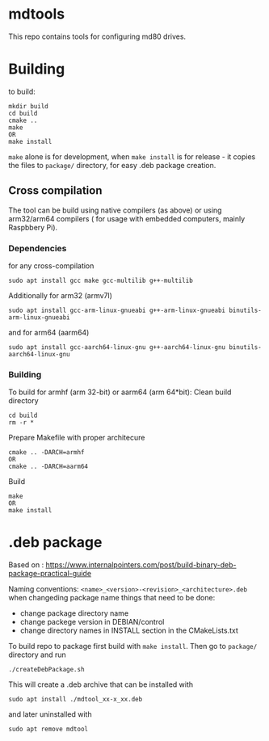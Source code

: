 # mdtools
This repo contains tools for configuring md80 drives.

# Building
to build:
```
mkdir build
cd build
cmake ..
make
OR
make install
```
`make` alone is for development, when `make install` is for release - it copies the files to `package/` directory, for easy .deb package creation.

## Cross compilation
The tool can be build using native compilers (as above) or using arm32/arm64 compilers ( for usage with embedded computers, mainly Raspbbery Pi).
### Dependencies
for any cross-compilation
```
sudo apt install gcc make gcc-multilib g++-multilib
```
Additionally for arm32 (armv7l)
```
sudo apt install gcc-arm-linux-gnueabi g++-arm-linux-gnueabi binutils-arm-linux-gnueabi
```
and for arm64 (aarm64)
```
sudo apt install gcc-aarch64-linux-gnu g++-aarch64-linux-gnu binutils-aarch64-linux-gnu
```
### Building
To build for armhf (arm 32-bit) or aarm64 (arm 64*bit):
Clean build directory
```
cd build
rm -r *
```
Prepare Makefile with proper architecure
```
cmake .. -DARCH=armhf
OR
cmake .. -DARCH=aarm64
```
Build
```
make
OR
make install
```
# .deb package
Based on :
https://www.internalpointers.com/post/build-binary-deb-package-practical-guide

Naming conventions:
`<name>_<version>-<revision>_<architecture>.deb`
when changeding package name things that need to be done:
- change package directory name
- change packege version in DEBIAN/control
- change directory names in INSTALL section in the CMakeLists.txt
  
To build repo to package first build with `make install`. Then go to `package/` directory and run
```
./createDebPackage.sh
```
This will create a .deb archive that can be installed with 
```
sudo apt install ./mdtool_xx-x_xx.deb
```
and later uninstalled with 
```
sudo apt remove mdtool
```
